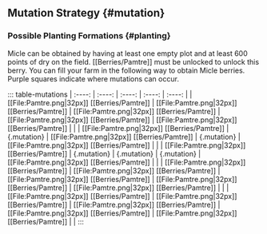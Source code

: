 ## Mutation Strategy {#mutation}

### Possible Planting Formations {#planting}

Micle can be obtained by having at least one empty plot and at least 600 points of dry on the field. [[Berries/Pamtre]] must be unlocked to unlock this berry. You can fill your farm in the following way to obtain Micle berries. Purple squares indicate where mutations can occur.

::: table-mutations
| :----: | :----: | :----: | :----: | :----: |
| [[File:Pamtre.png\|32px]] [[Berries/Pamtre]] | [[File:Pamtre.png\|32px]] [[Berries/Pamtre]] | [[File:Pamtre.png\|32px]] [[Berries/Pamtre]] | [[File:Pamtre.png\|32px]] [[Berries/Pamtre]] | [[File:Pamtre.png\|32px]] [[Berries/Pamtre]] | |
| [[File:Pamtre.png\|32px]] [[Berries/Pamtre]] | {.mutation} | [[File:Pamtre.png\|32px]] [[Berries/Pamtre]] | {.mutation} | [[File:Pamtre.png\|32px]] [[Berries/Pamtre]] | |
| [[File:Pamtre.png\|32px]] [[Berries/Pamtre]] | {.mutation} | {.mutation} | {.mutation} | [[File:Pamtre.png\|32px]] [[Berries/Pamtre]] | |
| [[File:Pamtre.png\|32px]] [[Berries/Pamtre]] | [[File:Pamtre.png\|32px]] [[Berries/Pamtre]] | [[File:Pamtre.png\|32px]] [[Berries/Pamtre]] | [[File:Pamtre.png\|32px]] [[Berries/Pamtre]] | [[File:Pamtre.png\|32px]] [[Berries/Pamtre]] | |
| [[File:Pamtre.png\|32px]] [[Berries/Pamtre]] | [[File:Pamtre.png\|32px]] [[Berries/Pamtre]] | [[File:Pamtre.png\|32px]] [[Berries/Pamtre]] | [[File:Pamtre.png\|32px]] [[Berries/Pamtre]] | [[File:Pamtre.png\|32px]] [[Berries/Pamtre]] | |
:::